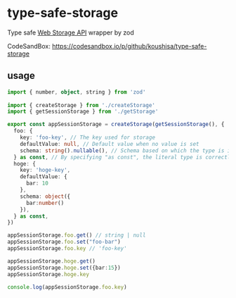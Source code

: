 # type-safe-storage

Type safe [Web Storage API](https://developer.mozilla.org/en-US/docs/Web/API/Web_Storage_API) wrapper by zod

CodeSandBox:
https://codesandbox.io/p/github/koushisa/type-safe-storage

## usage

```.ts
import { number, object, string } from 'zod'
 
import { createStorage } from './createStorage'
import { getSessionStorage } from './getStorage'

export const appSessionStorage = createStorage(getSessionStorage(), {
  foo: {
    key: 'foo-key', // The key used for storage
    defaultValue: null, // Default value when no value is set
    schema: string().nullable(), // Schema based on which the type is inferred 
  } as const, // By specifying "as const", the literal type is correctly inferred
  hoge: {
    key: 'hoge-key', 
    defaultValue: {
      bar: 10
    },				
    schema: object({
      bar:number()
    }),	
  } as const,						
})

appSessionStorage.foo.get() // string | null
appSessionStorage.foo.set("foo-bar")
appSessionStorage.foo.key // 'foo-key'

appSessionStorage.hoge.get()
appSessionStorage.hoge.set({bar:15})
appSessionStorage.hoge.key

console.log(appSessionStorage.foo.key)
```
